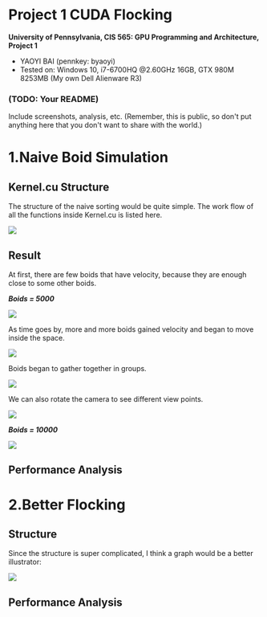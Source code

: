 Project 1 CUDA Flocking
====================

**University of Pennsylvania, CIS 565: GPU Programming and Architecture, Project 1**

* YAOYI BAI (pennkey: byaoyi)
* Tested on: Windows 10, i7-6700HQ  @2.60GHz 16GB, GTX 980M 8253MB (My own Dell Alienware R3)

### (TODO: Your README)

Include screenshots, analysis, etc. (Remember, this is public, so don't put
anything here that you don't want to share with the world.)


# 1.Naive Boid Simulation #
## Kernel.cu Structure

The structure of the naive sorting would be quite simple. The work flow of all the functions inside Kernel.cu is listed here. 

![](https://i.imgur.com/eEBgLtx.jpg)

## Result ##
At first, there are few boids that have velocity, because they are enough close to some other boids. 

***Boids = 5000***

![](https://i.imgur.com/aFRIjlS.jpg)

As time goes by, more and more boids gained velocity and began to move inside the space.

![](https://i.imgur.com/CiOQrMc.jpg)

Boids began to gather together in groups. 

![](https://i.imgur.com/DSgmihS.jpg)

We can also rotate the camera to see different view points.

![](https://i.imgur.com/IKFC3u9.jpg)

***Boids = 10000***

![](https://i.imgur.com/Djef0me.jpg)

## Performance Analysis ##

# 2.Better Flocking #

## Structure ##

Since the structure is super complicated, I think a graph would be a better illustrator:

![](https://i.imgur.com/yvtWad5.jpg)

## Performance Analysis ##